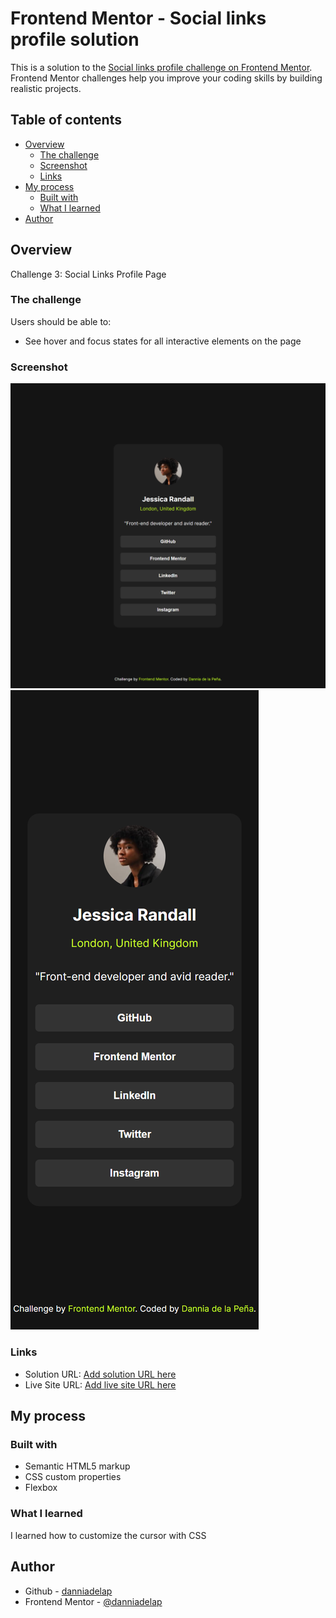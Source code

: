 # Frontend Mentor - Social links profile solution

This is a solution to the [Social links profile challenge on Frontend Mentor](https://www.frontendmentor.io/challenges/social-links-profile-UG32l9m6dQ). Frontend Mentor challenges help you improve your coding skills by building realistic projects. 

## Table of contents

- [Overview](#overview)
  - [The challenge](#the-challenge)
  - [Screenshot](#screenshot)
  - [Links](#links)
- [My process](#my-process)
  - [Built with](#built-with)
  - [What I learned](#what-i-learned)
- [Author](#author)


## Overview
Challenge 3: Social Links Profile Page

### The challenge

Users should be able to:

- See hover and focus states for all interactive elements on the page

### Screenshot

![](./challenge3.png)
![](./challenge3-mobile.png)

### Links

- Solution URL: [Add solution URL here](https://your-solution-url.com)
- Live Site URL: [Add live site URL here](https://your-live-site-url.com)

## My process

### Built with

- Semantic HTML5 markup
- CSS custom properties
- Flexbox


### What I learned

I learned how to customize the cursor with CSS


## Author

- Github - [danniadelap ](https://github.com/danniadelap)
- Frontend Mentor - [@danniadelap](https://www.frontendmentor.io/profile/danniadelap)